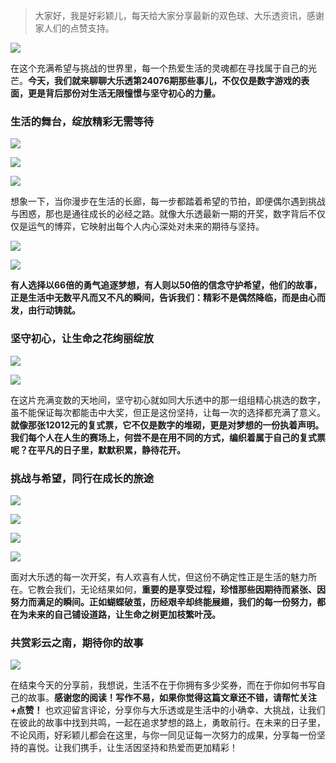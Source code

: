 > 大家好，我是好彩颖儿，每天给大家分享最新的双色球、大乐透资讯，感谢家人们的点赞支持。

![](https://cdn.jsdelivr.net/gh/wangwenjie1314/PicCDN/2024-6-21/1718957520611-image.png)


在这个充满希望与挑战的世界里，每一个热爱生活的灵魂都在寻找属于自己的光芒。**今天，我们就来聊聊大乐透第24076期那些事儿，不仅仅是数字游戏的表面，更是背后那份对生活无限憧憬与坚守初心的力量。**

### 生活的舞台，绽放精彩无需等待


![](https://cdn.jsdelivr.net/gh/wangwenjie1314/PicCDN/2024-7-3/1719974768359-image.png)


![](https://cdn.jsdelivr.net/gh/wangwenjie1314/PicCDN/2024-7-3/1719974773054-image.png)


![](https://cdn.jsdelivr.net/gh/wangwenjie1314/PicCDN/2024-7-3/1719974778173-image.png)


想象一下，当你漫步在生活的长廊，每一步都踏着希望的节拍，即便偶尔遇到挑战与困惑，那也是通往成长的必经之路。就像大乐透最新一期的开奖，数字背后不仅仅是运气的博弈，它映射出每个人内心深处对未来的期待与坚持。


![](https://cdn.jsdelivr.net/gh/wangwenjie1314/PicCDN/2024-7-3/1719974783856-image.png)


![](https://cdn.jsdelivr.net/gh/wangwenjie1314/PicCDN/2024-7-3/1719974762474-image.png)


**有人选择以66倍的勇气追逐梦想，有人则以50倍的信念守护希望，他们的故事，正是生活中无数平凡而又不凡的瞬间，告诉我们：精彩不是偶然降临，而是由心而发，由行动铸就。**

### 坚守初心，让生命之花绚丽绽放


![](https://cdn.jsdelivr.net/gh/wangwenjie1314/PicCDN/2024-7-3/1719974789875-image.png)


![](https://cdn.jsdelivr.net/gh/wangwenjie1314/PicCDN/2024-7-3/1719974795593-image.png)

在这片充满变数的天地间，坚守初心就如同大乐透中的那一组组精心挑选的数字，虽不能保证每次都能击中大奖，但正是这份坚持，让每一次的选择都充满了意义。**就像那张12012元的复式票，它不仅是数字的堆砌，更是对梦想的一份执着声明。我们每个人在人生的赛场上，何尝不是在用不同的方式，编织着属于自己的复式票呢？在平凡的日子里，默默积累，静待花开。**

### 挑战与希望，同行在成长的旅途


![](https://cdn.jsdelivr.net/gh/wangwenjie1314/PicCDN/2024-7-3/1719974800943-image.png)


![](https://cdn.jsdelivr.net/gh/wangwenjie1314/PicCDN/2024-7-3/1719974806680-image.png)

![](https://cdn.jsdelivr.net/gh/wangwenjie1314/PicCDN/2024-7-3/1719974817023-image.png)

![](https://cdn.jsdelivr.net/gh/wangwenjie1314/PicCDN/2024-7-3/1719974829942-image.png)

面对大乐透的每一次开奖，有人欢喜有人忧，但这份不确定性正是生活的魅力所在。它教会我们，无论结果如何，**重要的是享受过程，珍惜那些因期待而紧张、因努力而满足的瞬间。正如蝴蝶破茧，历经艰辛却终能展翅，我们的每一份努力，都在为未来的自己铺设道路，让生命之树更加枝繁叶茂。**

### 共赏彩云之南，期待你的故事


![](https://cdn.jsdelivr.net/gh/wangwenjie1314/PicCDN/2024-7-3/1719974875215-image.png)



在结束今天的分享前，我想说，生活不在于你拥有多少奖券，而在于你如何书写自己的故事。**感谢您的阅读！写作不易，如果你觉得这篇文章还不错，请帮忙关注+点赞！** 也欢迎留言评论，分享你与大乐透或是生活中的小确幸、大挑战，让我们在彼此的故事中找到共鸣，一起在追求梦想的路上，勇敢前行。在未来的日子里，不论风雨，好彩颖儿都会在这里，与你一同见证每一次努力的成果，分享每一份坚持的喜悦。让我们携手，让生活因坚持和热爱而更加精彩！